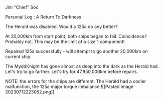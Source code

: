 Jim "Chief" Sox

Personal Log : A Return To Darkness

The Herald was disabled. Would a 125a do any better? 

At 20,000km from start point, both ships began to fail. Coincidence? Probably not. This may be the limit of a size 1 component!

Repaired 125a successfully - will attempt to go another 20,000km on current ship. 

The MyddKnight has gone almost as deep into the dark as the Herald had. Let's try to go farther.  Let's try for 47,850,000km before repairs.

NOTE: the errors for the ships are different. The Herald had a cooler malfunction, the 125a major torque imbalance.![[Pasted image 20230712223052.png]]